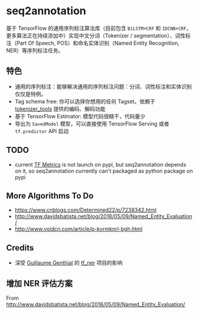 # seq2annotation

基于 TensorFlow 的通用序列标注算法库（目前包含 `BiLSTM+CRF` 和 `IDCNN+CRF`，更多算法正在持续添加中）实现中文分词（Tokenizer / segmentation）、词性标注（Part Of Speech, POS）和命名实体识别（Named Entity Recognition, NER）等序列标注任务。

## 特色
* 通用的序列标注：能够解决通用的序列标注问题：分词、词性标注和实体识别仅仅是特例。
* Tag schema free: 你可以选择你想用的任何 Tagset。依赖于 [tokenizer_tools](https://github.com/howl-anderson/tokenizer_tools) 提供的编码、解码功能
* 基于 TensorFlow Estimator: 模型代码很精干，代码量少
* 导出为 `SavedModel` 模型，可以直接使用 TensorFlow Serving 或者 `tf.predictor` API 启动

## TODO
* current [TF Metrics](https://github.com/guillaumegenthial/tf_metrics) is not launch on pypi, but seq2annotation depends on it, so seq2annotation currently can't packaged as python package on pypi

## More Algorithms To Do
* https://www.cnblogs.com/Determined22/p/7238342.html
* http://www.davidsbatista.net/blog/2018/05/09/Named_Entity_Evaluation/
* http://www.voidcn.com/article/p-kvrmknrl-bgh.html

## Credits
- 深受 [Guillaume Genthial](https://github.com/guillaumegenthial) 的 [tf_ner](https://github.com/guillaumegenthial/tf_ner) 项目的影响

## 增加 NER 评估方案
From http://www.davidsbatista.net/blog/2018/05/09/Named_Entity_Evaluation/